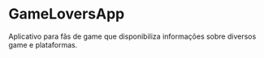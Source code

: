 # GameLoversApp
Aplicativo para fãs de game que disponibiliza informações sobre diversos game e plataformas.
